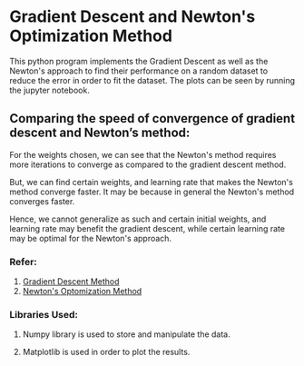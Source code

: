 # Gradient Descent and Newton's Optimization Method

This python program implements the Gradient Descent as well as the Newton's approach to find their performance on a random dataset to reduce the error in order to fit the dataset. The plots can be seen by running the jupyter notebook.

## Comparing the speed of convergence of gradient descent and Newton’s method:

For the weights chosen, we can see that the Newton's method requires more iterations to converge as compared to the gradient descent method.

But, we can find certain weights, and learning rate that makes the Newton's method converge faster. It may be because in general the Newton's method converges faster.

Hence, we cannot generalize as such and certain initial weights, and learning rate may benefit the gradient descent, while certain learning rate may be optimal for the Newton's approach.

### Refer:

1. [Gradient Descent Method](https://en.wikipedia.org/wiki/Gradient_descent)
2. [Newton's Optomization Method](https://en.wikipedia.org/wiki/Newton's_method_in_optimization)

### Libraries Used:

1. Numpy library is used to store and manipulate the data.

2. Matplotlib is used in order to plot the results.